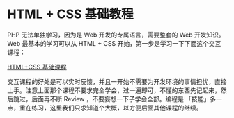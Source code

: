 # HTML + CSS 基础教程

PHP 无法单独学习，因为是 Web 开发的专属语言，需要整套的 Web 开发知识。Web 最基本的学习可以从 HTML + CSS 开始，第一步是学习一下下面这个交互课程：

[HTML+CSS 基础课程](http://www.imooc.com/learn/9)

交互课程的好处是可以实时反馈，并且一开始不需要为开发环境的事情担忧，直接上手。注意上面那个课程不要求完全学会，过一遍即可，不懂的东西先记起来，然后跳过，后面再不断 Review ，不要妄想一下子学会全部。编程是 「技能」多一点，重在练习，这里我们只求知道个大概，以方便后面其他课程的继续。

